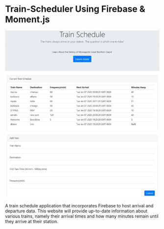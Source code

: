 # Train-Scheduler Using Firebase & Moment.js 



![](Capture.JPG)


A train schedule application that incorporates Firebase to host arrival and departure data. This website will provide up-to-date information about various trains, namely their arrival times and how many minutes remain until they arrive at their station.
